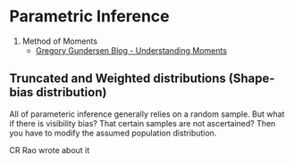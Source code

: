 # Parametric Inference

1. Method of Moments
    - [Gregory Gundersen Blog - Understanding Moments](https://gregorygundersen.com/blog/2020/04/11/moments/)

## Truncated and Weighted distributions (Shape-bias distribution)

All of parameteric inference generally relies on a random sample. But what if there is visibility bias? That certain samples are not ascertained? Then you have to modify the assumed population distribution. 

CR Rao wrote about it
